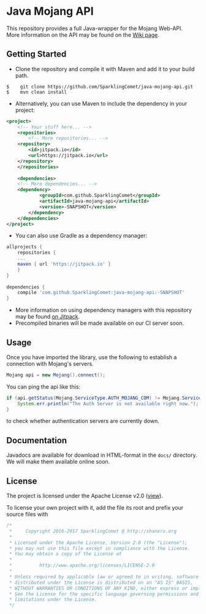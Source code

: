 # Java Mojang API
This repository provides a full Java-wrapper for the Mojang Web-API.
<br/>
More information on the API may be found on the [Wiki page](http://wiki.vg/Mojang_API).

## Getting Started
* Clone the repository and compile it with Maven and add it to your build path.
```
$    git clone https://github.com/SparklingComet/java-mojang-api.git
$    mvn clean install
```

* Alternatively, you can use Maven to include the dependency in your project:
```xml
<project>
    <!-- Your stuff here... -->
    <repositories>
        <!-- More repositories... -->
	<repository>
	    <id>jitpack.io</id>
	    <url>https://jitpack.io</url>
	</repository>
    </repositories>
	
    <dependencies>
	<!-- More dependencies... -->
	<dependency>
    	    <groupId>com.github.SparklingComet</groupId>
    	    <artifactId>java-mojang-api</artifactId>
    	    <version>-SNAPSHOT</version>
    	</dependency>
    </dependencies>
</project>
```

* You can also use Gradle as a dependency manager:
```gradle
allprojects {
    repositories {
	...
	maven { url 'https://jitpack.io' }
    }
}
	
dependencies {
    compile 'com.github.SparklingComet:java-mojang-api:-SNAPSHOT'
}
```

* More information on using dependency managers with this repository may be found [on Jitpack](https://jitpack.io/#SparklingComet/java-mojang-api).
* Precompiled binaries will be made available on our CI server soon.

## Usage
Once you have imported the library, use the following to establish a connection with Mojang's servers.
```java
Mojang api = new Mojang().connect();
```
You can ping the api like this:
```java
if (api.getStatus(Mojang.ServiceType.AUTH_MOJANG_COM) != Mojang.ServiceStatus.GREEN) {
	System.err.println("The Auth Server is not available right now.");
}
```
to check whether authentication servers are currently down.

## Documentation
Javadocs are available for download in HTML-format in the `docs/` directory.
We will make them available online soon.

## License
The project is licensed under the Apache License v2.0 ([view](https://github.com/SparklingComet/java-mojang-api/blob/master/LICENSE)).

To license your own project with it, add the file its root and prefix your source files with
```java
/*
 *     Copyright 2016-2017 SparklingComet @ http://shanerx.org
 *
 * Licensed under the Apache License, Version 2.0 (the "License");
 * you may not use this file except in compliance with the License.
 * You may obtain a copy of the License at
 *
 *          http://www.apache.org/licenses/LICENSE-2.0
 *
 * Unless required by applicable law or agreed to in writing, software
 * distributed under the License is distributed on an "AS IS" BASIS,
 * WITHOUT WARRANTIES OR CONDITIONS OF ANY KIND, either express or implied.
 * See the License for the specific language governing permissions and
 * limitations under the License.
 */
```
